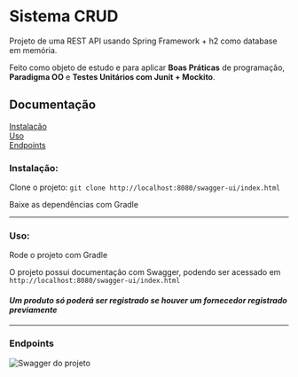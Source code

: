 
# Sistema CRUD

Projeto de uma REST API usando Spring Framework + h2 como database em memória.  

Feito como objeto de estudo e para aplicar **Boas Práticas** de programação, **Paradigma OO** e **Testes Unitários com Junit + Mockito**.

## Documentação
[Instalação](#instalação)  
[Uso](#uso)  
[Endpoints](#endpoints)

### Instalação:

Clone o projeto:
```git clone http://localhost:8080/swagger-ui/index.html```  

Baixe as dependências com Gradle

---
### Uso:

Rode o projeto com Gradle  

O projeto possui documentação com Swagger, podendo ser acessado em ```http://localhost:8080/swagger-ui/index.html```

#### *Um produto só poderá ser registrado se houver um fornecedor registrado previamente*

---

### Endpoints
![Swagger do projeto](swaggerimg.png)


